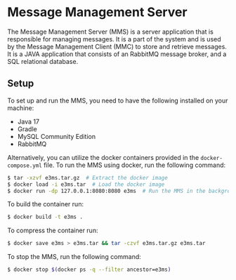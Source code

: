 # Message Management Server
The Message Management Server (MMS) is a server application that is responsible for managing messages. It is a part of the system and is used by the Message Management Client (MMC) to store and retrieve messages. It is a JAVA application that consists of an RabbitMQ message broker, and a SQL relational database.

## Setup
To set up and run the MMS, you need to have the following installed on your machine:
- Java 17
- Gradle
- MySQL Community Edition
- RabbitMQ

Alternatively, you can utilize the docker containers provided in the `docker-compose.yml` file. To run the MMS using docker, run the following command:
```bash
$ tar -xzvf e3ms.tar.gz  # Extract the docker image
$ docker load -i e3ms.tar  # Load the docker image
$ docker run -dp 127.0.0.1:8080:8080 e3ms  # Run the MMS in the background
```

To build the container run:
```bash
$ docker build -t e3ms .
```

To compress the container run:
```bash
$ docker save e3ms > e3ms.tar && tar -czvf e3ms.tar.gz e3ms.tar
```

To stop the MMS, run the following command:
```bash
$ docker stop $(docker ps -q --filter ancestor=e3ms)
```